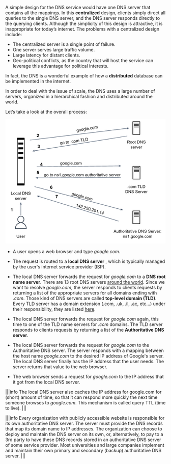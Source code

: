 A simple design for the DNS service would have one DNS server that contains all the mappings. In this **centralized** design, clients simply direct all queries to the single DNS server, and the DNS server responds directly to the querying clients. Although the simplicity of this design is attractive, it is inappropriate for today’s internet. The problems with a centralized design include:

- The centralized server is a single point of failure.
- One server serves large traffic volume.
- Large latency for distant clients.
- Geo-political conflicts, as the country that will host the service can leverage this advantage for political interests. 

In fact, the DNS is a wonderful example of how a **distributed** database can be implemented in the internet.

In order to deal with the issue of scale, the DNS uses a large number of servers, organized in a hierarchical fashion and distributed around the world.

Let’s take a look at the overall process:

![](./resolve-dns.png)

- A user opens a web browser and type *google.com*.

- The request is routed to a **local DNS server** , which is typically managed by the user's internet service provider (ISP). 

- The local DNS server forwards the request for *google.com* to a **DNS root name server**. There are 13 root DNS servers [around the world](https://en.wikipedia.org/wiki/Root_name_server). Since we want to resolve *google.com*, the server responds to clients requests by returning a list of the appropriate servers for all domains ending with *.com*. Those kind of DNS servers are called **top-level domain (TLD)**. Every TLD server has a domain extension (.com, .uk, .il, .ac, etc...) under their responsibility, they are listed [here](https://www.iana.org/domains/root/db). 

- The local DNS server forwards the request for *google.com* again, this time to one of the TLD name servers for *.com* domains. The TLD server responds to clients requests by returning a list of the **Authoritative DNS server**.

- The local DNS server forwards the request for *google.com* to the Authoritative DNS server. The server responds with a mapping between the host name *google.com* to the desired IP address of Google's server. The local DNS server finally has the IP address that the user needs. The server returns that value to the web browser.

- The web browser sends a request for *google.com* to the IP address that it got from the local DNS server. 


|||info
The local DNS server also caches the IP address for google.com for (short) amount of time, so that it can respond more quickly the next time someone browses to *google.com*. This mechanism is called query TTL (time to live).
|||


|||info
Every organization with publicly accessible website is responsible for its own authoritative DNS server. The server must provide the DNS records that map its domain name to IP addresses. The organization can choose to deploy and maintain the DNS server on its own, or, alternatively, to pay to a 3rd party to have these DNS records stored in an authoritative DNS server of some service provider. Most universities and large companies implement and maintain their own primary and secondary (backup) authoritative DNS server.
|||



